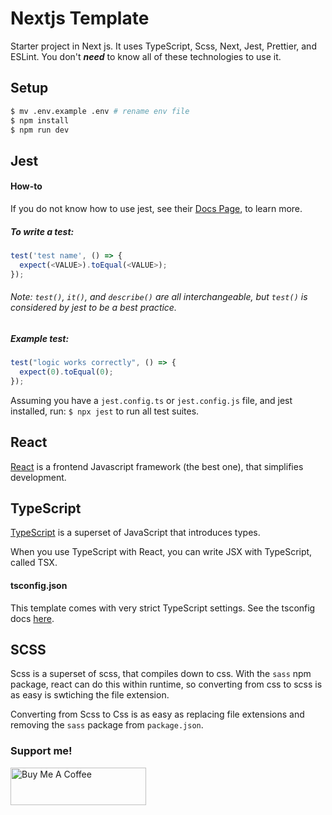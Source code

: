 # Nextjs Template

Starter project in Next js. It uses TypeScript, Scss, Next, Jest, Prettier, and
ESLint. You don't **_need_** to know all of these technologies to use it.

## Setup

```bash
$ mv .env.example .env # rename env file
$ npm install
$ npm run dev
```

## Jest

#### How-to

If you do not know how to use jest, see their
[Docs Page](https://jestjs.io/docs/getting-started), to learn more.

##### To write a test:

```ts
test('test name', () => {
  expect(<VALUE>).toEqual(<VALUE>);
});
```

###### Note: `test()`, `it()`, and `describe()` are all interchangeable, but `test()` is considered by jest to be a best practice.

##### Example test:

```ts
test("logic works correctly", () => {
  expect(0).toEqual(0);
});
```

Assuming you have a `jest.config.ts` or `jest.config.js` file, and jest
installed, run: `$ npx jest` to run all test suites.

## React

[React](https://github.com/facebook/react) is a frontend Javascript framework
(the best one), that simplifies development.

## TypeScript

[TypeScript](https://github.com/microsoft/TypeScript) is a superset of
JavaScript that introduces types.

When you use TypeScript with React, you can write JSX with TypeScript, called
TSX.

#### tsconfig.json

This template comes with very strict TypeScript settings. See the tsconfig docs
[here](https://www.typescriptlang.org/docs/handbook/tsconfig-json.html).

## SCSS

Scss is a superset of scss, that compiles down to css. With the `sass` npm
package, react can do this within runtime, so converting from css to scss is as
easy is swtiching the file extension.

Converting from Scss to Css is as easy as replacing file extensions and removing
the `sass` package from `package.json`.

### Support me!

<a href="https://www.buymeacoffee.com/cooperrunyE" target="_blank"><img src="https://cdn.buymeacoffee.com/buttons/v2/default-yellow.png" alt="Buy Me A Coffee" style="height: 60px !important;width: 217px !important;" ></a>
